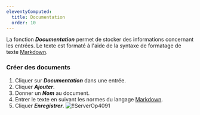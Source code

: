 ```yaml
---
eleventyComputed:
  title: Documentation
  order: 10
---
```

La fonction ***Documentation*** permet de stocker des informations concernant les entrées. Le texte est formaté à l'aide de la syntaxe de formatage de texte [Markdown](/fr/server/web-interface/vault/entries/entry-section/documentation/quick-guide-markdown/).

### Créer des documents

1. Cliquer sur ***Documentation*** dans une entrée.
1. Cliquer ***Ajouter***.
1. Donner un ***Nom*** au document.
1. Entrer le texte en suivant les normes du langage [Markdown](/fr/server/web-interface/vault/entries/entry-section/documentation/quick-guide-markdown/).
1. Cliquer ***Enregistrer***.
![!!ServerOp4091](https://cdnweb.devolutions.net/docs/fr/server/ServerOp4091.png)
